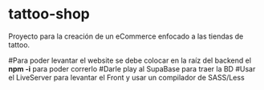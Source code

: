# tattoo-shop
Proyecto para la creación de un eCommerce enfocado a las tiendas de tattoo.

#Para poder levantar el website se debe colocar en la raíz del backend el **npm -i** para poder correrlo
#Darle play al SupaBase para traer la BD
#Usar el LiveServer para levantar el Front y usar un compilador de SASS/Less
